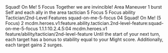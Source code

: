 <ability>
  <name>Squad! On Me!</name>
  <cost>5 Focus</cost>
  <flavor>Together we are invincible!</flavor>
  <keywords>
    <keyword>Area</keyword>
  </keywords>
  <type>Maneuver</type>
  <distance>1 burst</distance>
  <target>Self and each ally in the area</target>
  <metadata>
    <class>tactician</class>
    <cost>5 Focus</cost>
    <cost_amount>5</cost_amount>
    <cost_resource>Focus</cost_resource>
    <feature_type>ability</feature_type>
    <file_dpath>Tactician/2nd-Level Features</file_dpath>
    <item_id>squad-on-me-5-focus</item_id>
    <item_index>04</item_index>
    <item_name>Squad! On Me! (5 Focus)</item_name>
    <level>2</level>
    <scc>mcdm.heroes.v1:feature.ability.tactician.2nd-level-feature:squad-on-me-5-focus</scc>
    <scdc>1.1.1:10.2.4.5:04</scdc>
    <source>mcdm.heroes.v1</source>
    <type>feature/ability/tactician/2nd-level-feature</type>
  </metadata>
  <effects>
    <effect type="mundane">Until the start of your next turn, each target has a bonus to stability equal to your Might score. Additionally, each target gains 2 surges.</effect>
  </effects>
</ability>
